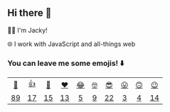 ## Hi there 👋

👨‍💻 I'm Jacky!

🌐 I work with JavaScript and all-things web

### You can leave me some emojis! ⬇️
<table>
<tr align="center">
  <td><a href="https://jackyef.vercel.app/api/addmoji?type=👋">👋</a></td>
  <td><a href="https://jackyef.vercel.app/api/addmoji?type=👍">👍</a></td>
  <td><a href="https://jackyef.vercel.app/api/addmoji?type=👊">👊</a></td>
  <td><a href="https://jackyef.vercel.app/api/addmoji?type=❤️">❤️</a></td>
  <td><a href="https://jackyef.vercel.app/api/addmoji?type=😂">😂</a></td>
  <td><a href="https://jackyef.vercel.app/api/addmoji?type=🤓">🤓</a></td>
  <td><a href="https://jackyef.vercel.app/api/addmoji?type=😎">😎</a></td>
  <td><a href="https://jackyef.vercel.app/api/addmoji?type=😛">😛</a></td>
  <td><a href="https://jackyef.vercel.app/api/addmoji?type=🙃">🙃</a></td>
  <td><a href="https://jackyef.vercel.app/api/addmoji?type=😉">😉</a></td>
</tr>
<tr align="center">
  <td><a href="https://jackyef.vercel.app/api/addmoji?type=👋"><span id="count-👋">89</span></a></td>
  <td><a href="https://jackyef.vercel.app/api/addmoji?type=👍"><span id="count-👍">17</span></a></td>
  <td><a href="https://jackyef.vercel.app/api/addmoji?type=👊"><span id="count-👊">15</span></a></td>
  <td><a href="https://jackyef.vercel.app/api/addmoji?type=❤️"><span id="count-❤️">13</span></a></td>
  <td><a href="https://jackyef.vercel.app/api/addmoji?type=😂"><span id="count-😂">5</span></a></td>
  <td><a href="https://jackyef.vercel.app/api/addmoji?type=🤓"><span id="count-🤓">9</span></a></td>
  <td><a href="https://jackyef.vercel.app/api/addmoji?type=😎"><span id="count-😎">22</span></a></td>
  <td><a href="https://jackyef.vercel.app/api/addmoji?type=😛"><span id="count-😛">3</span></a></td>
  <td><a href="https://jackyef.vercel.app/api/addmoji?type=🙃"><span id="count-🙃">4</span></a></td>
  <td><a href="https://jackyef.vercel.app/api/addmoji?type=😉"><span id="count-😉">14</span></a></td>
</tr>
</table>

<!--
**jackyef/jackyef** is a ✨ _special_ ✨ repository because its `README.md` (this file) appears on your GitHub profile.

Here are some ideas to get you started:

- 🔭 I’m currently working on ...
- 🌱 I’m currently learning ...
- 👯 I’m looking to collaborate on ...
- 🤔 I’m looking for help with ...
- 💬 Ask me about ...
- 📫 How to reach me: ...
- 😄 Pronouns: ...
- ⚡ Fun fact: ...
-->
